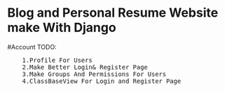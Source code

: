 <h1>Blog and Personal Resume Website make With Django</h1>
#Account TODO:
  <pre>
    1.Profile For Users
    2.Make Better Login& Register Page
    3.Make Groups And Permissions For Users
    4.ClassBaseView For Login and Register Page
  </pre>
